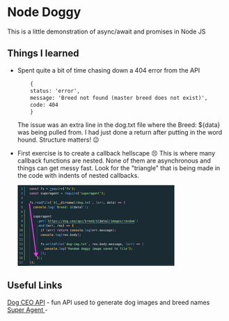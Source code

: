 # Node Doggy

This is a little demonstration of async/await and promises in Node JS

## Things I learned

- Spent quite a bit of time chasing down a 404 error from the API

  ```
      {
      status: 'error',
      message: 'Breed not found (master breed does not exist)',
      code: 404
      }
  ```

  The issue was an extra line in the dog.txt file where the Breed: ${data} was being pulled from. I had just done a return after putting in the word hound. Structure matters! 😉

- First exercise is to create a callback hellscape 😣
  This is where many callback functions are nested. None of them are asynchronous and things can get messy fast. Look for the "triangle" that is being made in the code with indents of nested callbacks.

  ![](./README-screenshots/callback-hell-triangle.png)

## Useful Links

[Dog CEO API](https://dog.ceo/dog-api/documentation/breed) - fun API used to generate dog images and breed names
[Super Agent ](https://www.npmjs.com/package/superagent) -
